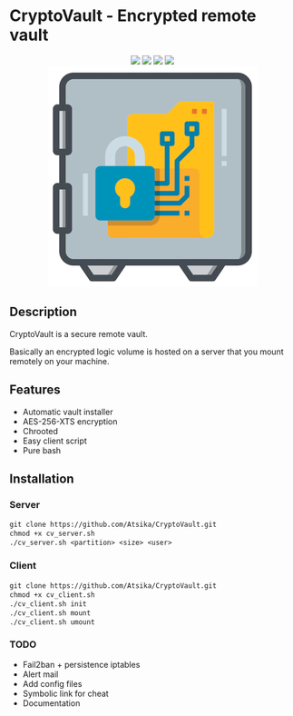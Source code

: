 # CryptoVault - Encrypted remote vault

<p align="center">
  <img src="https://img.shields.io/badge/script-bash-green">  <img src="https://img.shields.io/badge/os-linux-blue">  <img src="https://img.shields.io/badge/made%20with-love-red">  <img src="https://img.shields.io/badge/secure-100%25-lightgrey"><br>
<img src="cryptovault.png">
 </p>

## Description

CryptoVault is a secure remote vault. 

Basically an encrypted logic volume is hosted on a server that you mount remotely on your machine.  

## Features

* Automatic vault installer
* AES-256-XTS encryption
* Chrooted
* Easy client script
* Pure bash

## Installation

### Server

```
git clone https://github.com/Atsika/CryptoVault.git
chmod +x cv_server.sh
./cv_server.sh <partition> <size> <user>
```

### Client

```
git clone https://github.com/Atsika/CryptoVault.git
chmod +x cv_client.sh
./cv_client.sh init
./cv_client.sh mount
./cv_client.sh umount
```

### TODO

* Fail2ban + persistence iptables
* Alert mail
* Add config files
* Symbolic link for cheat
* Documentation
